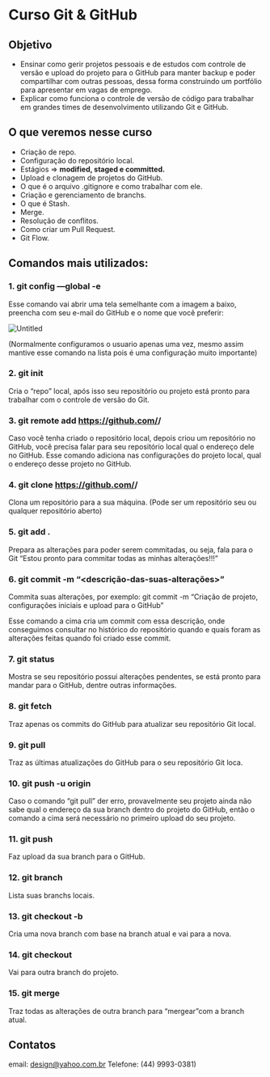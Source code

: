 # Curso Git & GitHub

## Objetivo

- Ensinar como gerir projetos pessoais e de estudos com controle de versão e upload do projeto para o GitHub para manter backup e poder compartilhar com outras pessoas, dessa forma construindo um portfólio para apresentar em vagas de emprego.
- Explicar como funciona o controle de versão de código para trabalhar em grandes times de desenvolvimento utilizando Git e GitHub.

## O que veremos nesse curso

- Criação de repo.
- Configuração do repositório local.
- Estágios ⇒ ****modified, staged e committed.****
- Upload e clonagem de projetos do GitHub.
- O que é o arquivo .gitignore e como trabalhar com ele.
- Criação e gerenciamento de branchs.
- O que é Stash.
- Merge.
- Resolução de conflitos.
- Como criar um Pull Request.
- Git Flow.

## Comandos mais utilizados:

### 1. git config —global -e

Esse comando vai abrir uma tela semelhante com a imagem a baixo, preencha com seu e-mail do GitHub e o nome que você preferir:

![Untitled](https://prod-files-secure.s3.us-west-2.amazonaws.com/fbb5e770-5474-45f1-981d-bd483b9f62dd/eb2ee0fb-c6d3-448c-bcb5-3c91b81587c8/Untitled.png)

(Normalmente configuramos o usuario apenas uma vez, mesmo assim mantive esse comando na lista pois é uma configuração muito importante)

### 2. git init

Cria o “repo” local, após isso seu repositório ou projeto está pronto para trabalhar com o controle de versão do Git.

### 3. git remote add https://github.com/<nome-do-perfil>/<nome-do-projeto>

Caso você tenha criado o repositório local, depois criou um repositório no GitHub, você precisa falar para seu repositório local qual o endereço dele no GitHub. Esse comando adiciona nas configurações do projeto local, qual o endereço desse projeto no GitHub.

### 4. git clone https://github.com/<nome-do-perfil>/<nome-do-projeto>

Clona um repositório para a sua máquina. (Pode ser um repositório seu ou qualquer repositório aberto)

### 5. git add .

Prepara as alterações para poder serem commitadas, ou seja, fala para o Git “Estou pronto para commitar todas as minhas alterações!!!”

### 6. git commit -m “<descrição-das-suas-alterações>”

Commita suas alterações, por exemplo: git commit -m “Criação de projeto, configurações iniciais e upload para o GitHub”

Esse comando a cima cria um commit com essa descrição, onde conseguimos consultar no histórico do repositório quando e quais foram as alterações feitas quando foi criado esse commit.

### 7. git status

Mostra se seu repositório possui alterações pendentes, se está pronto para mandar para o GitHub, dentre outras informações.

### 8. git fetch

Traz apenas os commits do GitHub para atualizar seu repositório Git local.

### 9. git pull

Traz as últimas atualizações do GitHub para o seu repositório Git loca.

### 10. git push -u origin <nome-da-branch>

Caso o comando “git pull” der erro, provavelmente seu projeto ainda não sabe qual o endereço da sua branch dentro do projeto do GitHub, então o comando a cima será necessário no primeiro upload do seu projeto.

### 11. git push

Faz upload da sua branch para o GitHub.

### 12. git branch

Lista suas branchs locais.

### 13. git checkout -b <nome-da-nova-branch>

Cria uma nova branch com base na branch atual e vai para a nova.

### 14. git checkout <nome-da-branch>

Vai para outra branch do projeto.

### 15. git merge <nome-da-branch-que-voce-quer-mergear-com-a-atual>

Traz todas as alterações de outra branch para “mergear”com a branch atual.


## Contatos

email: design@yahoo.com.br
Telefone: (44) 9993-0381)
